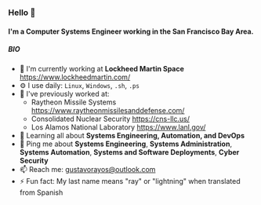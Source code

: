 ### Hello 👋

#### I'm a Computer Systems Engineer working in the San Francisco Bay Area.

##### BIO

- 🏢 I'm currently working at **Lockheed Martin Space** https://www.lockheedmartin.com/
- ⚙️ I use daily: `Linux`, `Windows`, `.sh`, `.ps`
- 💅 I've previously worked at: 
  - Raytheon Missile Systems https://www.raytheonmissilesanddefense.com/
  - Consolidated Nuclear Security https://cns-llc.us/
  - Los Alamos National Laboratory https://www.lanl.gov/
- 🌱 Learning all about **Systems Engineering, Automation, and DevOps**
- 💬 Ping me about **Systems Engineering**, **Systems Administration**, **Systems Automation**, **Systems and Software Deployments**, **Cyber Security**
- 📫 Reach me: gustavorayos@outlook.com
- ⚡️ Fun fact: My last name means "ray" or "lightning" when translated from Spanish
